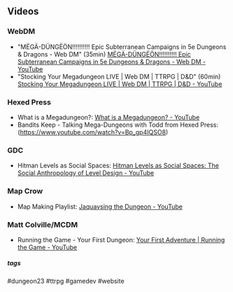 ## Videos

### WebDM
- "MËGÄ-DÜNGËÖN!!!!!!!!!! Epic Subterranean Campaigns in 5e Dungeons & Dragons - Web DM" (35min) [MËGÄ-DÜNGËÖN!!!!!!!!!! Epic Subterranean Campaigns in 5e Dungeons & Dragons - Web DM - YouTube](https://www.youtube.com/watch?v=8e9tJ260sWc)
- "Stocking Your Megadungeon LIVE | Web DM | TTRPG | D&D" (60min) [Stocking Your Megadungeon LIVE | Web DM | TTRPG | D&D - YouTube](https://www.youtube.com/watch?v=fzDVMekaFLY)  

### Hexed Press
- What is a Megadungeon?: [What is a Megadungeon? - YouTube](https://www.youtube.com/watch?v=wPEdZ2RFZdg)
- Bandits Keep - Talking Mega-Dungeons with Todd from Hexed Press: (https://www.youtube.com/watch?v=Bp_gp4IQSO8)

### GDC
- Hitman Levels as Social Spaces: [Hitman Levels as Social Spaces: The Social Anthropology of Level Design - YouTube](https://youtu.be/SpRJuinc9AM)  

### Map Crow
- Map Making Playlist: [Jaquaysing the Dungeon - YouTube](https://www.youtube.com/watch?v=yJXnrRd9qns&list=PLlUAT9sIQ7Mr_BJ1X65vy3uSVJSf1YB6r)

### Matt Colville/MCDM
- Running the Game - Your First Dungeon: [Your First Adventure | Running the Game - YouTube](https://youtu.be/zTD2RZz6mlo?list=PLlUk42GiU2guNzWBzxn7hs8MaV7ELLCP_)  

##### tags
  #dungeon23 #ttrpg #gamedev #website
